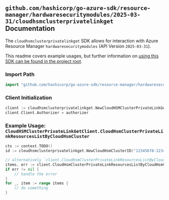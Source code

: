 
## `github.com/hashicorp/go-azure-sdk/resource-manager/hardwaresecuritymodules/2025-03-31/cloudhsmclusterprivatelinkget` Documentation

The `cloudhsmclusterprivatelinkget` SDK allows for interaction with Azure Resource Manager `hardwaresecuritymodules` (API Version `2025-03-31`).

This readme covers example usages, but further information on [using this SDK can be found in the project root](https://github.com/hashicorp/go-azure-sdk/tree/main/docs).

### Import Path

```go
import "github.com/hashicorp/go-azure-sdk/resource-manager/hardwaresecuritymodules/2025-03-31/cloudhsmclusterprivatelinkget"
```


### Client Initialization

```go
client := cloudhsmclusterprivatelinkget.NewCloudHSMClusterPrivateLinkGetClientWithBaseURI("https://management.azure.com")
client.Client.Authorizer = authorizer
```


### Example Usage: `CloudHSMClusterPrivateLinkGetClient.CloudHsmClusterPrivateLinkResourcesListByCloudHsmCluster`

```go
ctx := context.TODO()
id := cloudhsmclusterprivatelinkget.NewCloudHsmClusterID("12345678-1234-9876-4563-123456789012", "example-resource-group", "cloudHsmClusterName")

// alternatively `client.CloudHsmClusterPrivateLinkResourcesListByCloudHsmCluster(ctx, id)` can be used to do batched pagination
items, err := client.CloudHsmClusterPrivateLinkResourcesListByCloudHsmClusterComplete(ctx, id)
if err != nil {
	// handle the error
}
for _, item := range items {
	// do something
}
```
